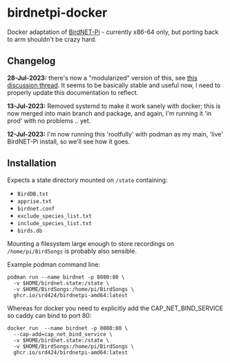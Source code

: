 # birdnetpi-docker

Docker adaptation of [BirdNET-Pi](https://github.com/mcguirepr89/BirdNET-Pi) - currently x86-64 only, but porting back to arm shouldn't be crazy hard.

## Changelog ##

**28-Jul-2023:** there's now a "modularized" version of this, see [this discussion thread](https://github.com/mcguirepr89/BirdNET-Pi/discussions/984). It seems to be basically stable and useful now, I need to properly update this documentation to reflect.

**13-Jul-2023:** Removed systemd to make it work sanely with docker; this is now merged into main branch and package, and again, I'm running it 'in prod' with no problems .. yet.

**12-Jul-2023:** I'm now running this 'rootfully' with podman as my main, 'live' BirdNET-Pi install, so we'll see how it goes.



## Installation

Expects a state directory mounted on `/state` containing:
- `BirdDB.txt`
- `apprise.txt`
- `birdnet.conf`
- `exclude_species_list.txt`
- `include_species_list.txt`
- `birds.db`

Mounting a filesystem large enough to store recordings on `/home/pi/BirdSongs` is probably also sensible.

Example podman command line:
```
podman run --name birdnet -p 8080:80 \
  -v $HOME/birdnet.state:/state \
  -v $HOME/BirdSongs:/home/pi/BirdSongs \
  ghcr.io/srd424/birdnetpi-amd64:latest
```
Whereas for docker you need to explicitly add the CAP_NET_BIND_SERVICE so caddy can bind to port 80:
```
docker run  --name birdnet -p 8080:80 \
  --cap-add=cap_net_bind_service \
  -v $HOME/birdnet.state:/state \
  -v $HOME/BirdSongs:/home/pi/BirdSongs \
  ghcr.io/srd424/birdnetpi-amd64:latest
```
